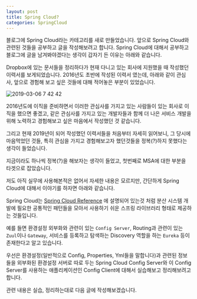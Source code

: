 ```yaml
---
layout: post
title: Spring Cloud?
categories: SpringCloud
---
```


블로그에 Spring Cloud라는 카테고리를 새로 만들었습니다. 앞으로 Spring Cloud와 관련된 것들을 공부하고 글을 작성해보려고 합니다. Spring Cloud에 대해서 공부하고 블로그에 글을 남겨봐야겠다는 생각이 갑자기 든 이유는 아래와 같습니다.

Dropbox에 있는 문서들을 정리하다가 현재 다니고 있는 회사에 지원했을 때 작성했던 이력서를 보게되었습니다. 2016년도 초반에 작성된 이력서 였는데, 아래와 같이 관심사, 앞으로 경험해 보고 싶은 것들에 대해 적어놓은 부분이 있었습니다. 

![2019-03-06 7 42 42](https://user-images.githubusercontent.com/1261904/53842654-7257e600-3fe3-11e9-8c47-fc7ff04fee1c.png)

2016년도에 이직을 준비하면서 이러한 관심사를 가지고 있는 사람들이 있는 회사로 이직을 했으면 좋겠고, 같은 관심사를 가지고 있는 개발자들과 함께 더 나은 서비스 개발을 위해 노력하고 경험해보고 싶은 마음에서 작성했던 것 같습니다.

그리고 현재 2019년이 되어 작성했던 이력서들을 처음부터 자세히 읽어보니, 그 당시에 마음먹었던 것들, 특히 관심을 가지고 경험해보고자 했던것들을 정복(?)하지 못했다는 생각이 들었습니다.

지금이라도 하나씩 정복(?)을 해보자는 생각이 들었고, 첫번째로 MSA에 대한 부분을 타겟으로 잡았습니다.



저도 아직 실무에 사용해본적은 없어서 자세한 내용은 모르지만, 간단하게 Spring Cloud에 대해서 이야기를 하자면 아래와 같습니다.

Spring Cloud는 [Spring Cloud Reference](https://spring.io/projects/spring-cloud) 에 설명되어 있는것 처럼  분산 시스템 개발에 필요한 공통적인 패턴들을 모아서 사용하기 쉬운 스프링 라이브러리 형태로 제공하는 것들입니다.

예를 들면 환경설정 외부화와 관련이 있는 `Config Server`, Routing과 관련이 있는 `Zuul`이나 `Gateway`, 서비스를 등록하고 탐색하는 Discovery 역할을 하는 `Eureka` 등이 존재한다고 알고 있습니다.

우선은 환경설정(일반적으로 Config, Properties, Yml들을 말합니다)과 관련된 정보들을 외부화된 환경설정 서버로 따로 두는 Spring Cloud Config Server와 이 Config Server를 사용하는 애플리케이션인 Config Client에 대해서 실습해보고 정리해보려고 합니다.

관련 내용은 실습, 정리하는대로 다음 글에 작성해보겠습니다.